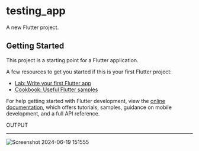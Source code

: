 # testing_app

A new Flutter project.

## Getting Started

This project is a starting point for a Flutter application.

A few resources to get you started if this is your first Flutter project:

- [Lab: Write your first Flutter app](https://docs.flutter.dev/get-started/codelab)
- [Cookbook: Useful Flutter samples](https://docs.flutter.dev/cookbook)

For help getting started with Flutter development, view the
[online documentation](https://docs.flutter.dev/), which offers tutorials,
samples, guidance on mobile development, and a full API reference.

OUTPUT
______
![Screenshot 2024-06-19 151555](https://github.com/hdylan12/Hello/assets/91986466/bf9928be-24fe-4548-9121-22ca6a5d6cc0)
